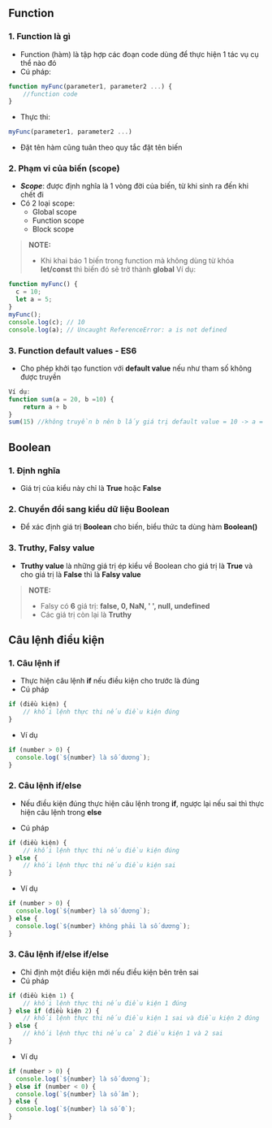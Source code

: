 ## Function

### 1. Function là gì

- Function (hàm) là tập hợp các đoạn code dùng để thực hiện 1 tác vụ cụ thể nào đó
- Cú pháp:

```js
function myFunc(parameter1, parameter2 ...) {
    //function code
}
```

- Thực thi:

```js
myFunc(parameter1, parameter2 ...)
```

- Đặt tên hàm cũng tuân theo quy tắc đặt tên biến

### 2. Phạm vi của biến (scope)

- **_Scope_**: được định nghĩa là 1 vòng đời của biến, từ khi sinh ra đến khi chết đi
- Có 2 loại scope:
  - Global scope
  - Function scope
  - Block scope

> **NOTE:**
>
> - Khi khai báo 1 biến trong function mà không dùng từ khóa **let/const** thì biến đó sẽ trở thành **global**
Ví dụ:

```js
function myFunc() {
  c = 10;
  let a = 5;
}
myFunc();
console.log(c); // 10
console.log(a); // Uncaught ReferenceError: a is not defined
```

### 3. Function default values - ES6

- Cho phép khởi tạo function với **default value** nếu như tham số không được truyền

```js
Ví dụ:
function sum(a = 20, b =10) {
    return a + b
}
sum(15) //không truyền b nên b lấy giá trị default value = 10 -> a = 15, b = 10, kq = 25
```

## Boolean

### 1. Định nghĩa

- Giá trị của kiểu này chỉ là **True** hoặc **False**

### 2. Chuyển đổi sang kiểu dữ liệu Boolean

- Để xác định giá trị **Boolean** cho biến, biểu thức ta dùng hàm **Boolean()**

### 3. Truthy, Falsy value

- **Truthy value** là những giá trị ép kiểu về Boolean cho giá trị là **True** và cho giá trị là **False** thì là **Falsy value**

> **NOTE:**
>
> - Falsy có **6** giá trị: **false, 0, NaN, ' ', null, undefined**
> - Các giá trị còn lại là **Truthy**
## Câu lệnh điều kiện

### 1. Câu lệnh if

- Thực hiện câu lệnh **if** nếu điều kiện cho trước là đúng
- Cú pháp

```js
if (điều kiện) {
    // khối lệnh thực thi nếu điều kiện đúng
}
```

- Ví dụ

```js
if (number > 0) {
  console.log(`${number} là số dương`);
}
```

### 2. Câu lệnh if/else

- Nếu điều kiện đúng thực hiện câu lệnh trong **if**, ngược lại nếu sai thì thực hiện câu lệnh trong **else**

- Cú pháp

```js
if (điều kiện) {
    // khối lệnh thực thi nếu điều kiện đúng
} else {
    // khối lệnh thực thi nếu điều kiện sai
}
```

- Ví dụ

```js
if (number > 0) {
  console.log(`${number} là số dương`);
} else {
  console.log(`${number} không phải là số dương`);
}
```

### 3. Câu lệnh if/else if/else

- Chỉ định một điều kiện mới nếu điều kiện bên trên sai
- Cú pháp

```js
if (điều kiện 1) {
    // khối lệnh thực thi nếu điều kiện 1 đúng
} else if (điều kiện 2) {
    // khối lệnh thực thi nếu điều kiện 1 sai và điều kiện 2 đúng
} else {
    // khối lệnh thực thi nếu cả 2 điều kiện 1 và 2 sai
}
```

- Ví dụ

```js
if (number > 0) {
  console.log(`${number} là số dương`);
} else if (number < 0) {
  console.log(`${number} là số âm`);
} else {
  console.log(`${number} là số 0`);
}
```